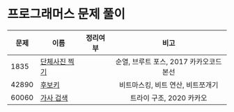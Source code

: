 # 프로그래머스 문제 풀이

| 문제    | 이름                        | 정리여부  |            비고             |
| ----- | ------------------------- | :---: | :-----------------------: |
| 1835  | [단체사진 찍기](1835/README.md) |       | 순열, 브루트 포스, 2017 카카오코드 본선 |
| 42890 | [후보키](42890/README.md)    |       |    비트마스킹, 비트 연산, 비트쪼개기    |
| 60060 | [가사 검색](60060/README.md)  |       |     트라이 구조, 2020 카카오      |
